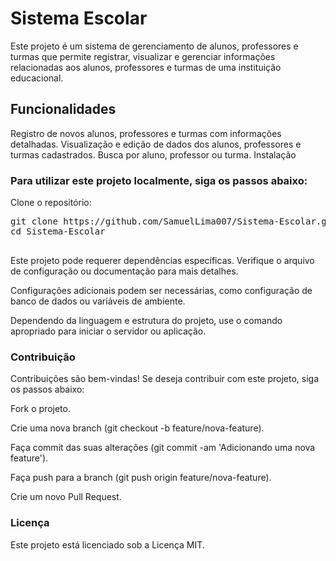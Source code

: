 # Sistema Escolar
Este projeto é um sistema de gerenciamento de alunos, professores e turmas que permite registrar, visualizar e gerenciar informações relacionadas aos alunos, professores e turmas de uma instituição educacional.

## Funcionalidades
Registro de novos alunos, professores e turmas com informações detalhadas.
Visualização e edição de dados dos alunos, professores e turmas cadastrados.
Busca por aluno, professor ou turma.
Instalação


### Para utilizar este projeto localmente, siga os passos abaixo:

Clone o repositório:

<pre>
git clone https://github.com/SamuelLima007/Sistema-Escolar.git
cd Sistema-Escolar
  </pre>
  
Este projeto pode requerer dependências específicas. Verifique o arquivo de configuração ou documentação para mais detalhes.

Configurações adicionais podem ser necessárias, como configuração de banco de dados ou variáveis de ambiente.

Dependendo da linguagem e estrutura do projeto, use o comando apropriado para iniciar o servidor ou aplicação.

### Contribuição
Contribuições são bem-vindas! Se deseja contribuir com este projeto, siga os passos abaixo:

Fork o projeto.

Crie uma nova branch (git checkout -b feature/nova-feature).

Faça commit das suas alterações (git commit -am 'Adicionando uma nova feature').

Faça push para a branch (git push origin feature/nova-feature).

Crie um novo Pull Request.

### Licença
Este projeto está licenciado sob a Licença MIT.

